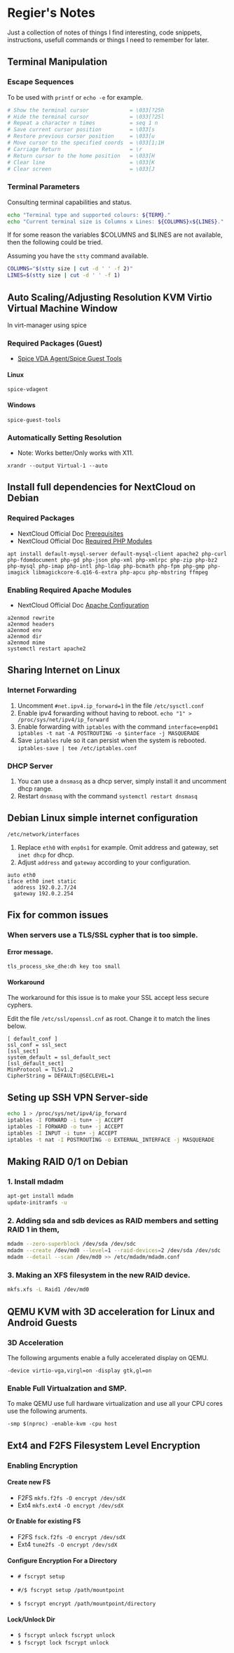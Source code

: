 # Regier's Notes
Just a collection of notes of things I find interesting, code snippets, instructions, usefull commands or things I need to remember for later.

## Terminal Manipulation

### Escape Sequences

To be used with `printf` or `echo -e` for example.

```sh
# Show the terminal cursor             = \033[?25h
# Hide the terminal cursor             = \033[?25l
# Repeat a character n times           = seq 1 n
# Save current cursor position         = \033[s
# Restore previous cursor position     = \033[u
# Move cursor to the specified coords  = \033[1;1H
# Carriage Return                      = \r
# Return cursor to the home position   = \033[H
# Clear line                           = \033[K
# Clear screen                         = \033[J
```

### Terminal Parameters

Consulting terminal capabilities and status.

```sh
echo "Terminal type and supported colours: ${TERM}."
echo "Current terminal size is Columns x Lines: ${COLUMNS}x${LINES}."
```

If for some reason the variables $COLUMNS and $LINES are not available, then the following could be tried.

Assuming you have the `stty` command available.

```sh
COLUMNS="$(stty size | cut -d ' ' -f 2)"
LINES=$(stty size | cut -d ' ' -f 1)
```

## Auto Scaling/Adjusting Resolution KVM Virtio Virtual Machine Window

In virt-manager using spice

### Required Packages (Guest)

- [Spice VDA Agent/Spice Guest Tools](https://www.spice-space.org/download.html#guest)

#### Linux

```
spice-vdagent
```

#### Windows

```
spice-guest-tools
```

### Automatically Setting Resolution

- Note: Works better/Only works with X11.

```
xrandr --output Virtual-1 --auto
```

## Install full dependencies for NextCloud on Debian

### Required Packages

- NextCloud Official Doc [Prerequisites](https://docs.nextcloud.com/server/latest/admin_manual/installation/source_installation.html#prerequisites-for-manual-installation)
- NextCloud Official Doc [Required PHP Modules](https://docs.nextcloud.com/server/latest/admin_manual/installation/php_configuration.html)

```
apt install default-mysql-server default-mysql-client apache2 php-curl php-fdomdocument php-gd php-json php-xml php-xmlrpc php-zip php-bz2 php-mysql php-imap php-intl php-ldap php-bcmath php-fpm php-gmp php-imagick libmagickcore-6.q16-6-extra php-apcu php-mbstring ffmpeg 
```

### Enabling Required Apache Modules

- NextCloud Official Doc [Apache Configuration](https://docs.nextcloud.com/server/latest/admin_manual/installation/source_installation.html#apache-configuration-label)

```
a2enmod rewrite
a2enmod headers
a2enmod env
a2enmod dir
a2enmod mime
systemctl restart apache2
```

## Sharing Internet on Linux

### Internet Forwarding

1. Uncomment `#net.ipv4.ip_forward=1` in the file `/etc/sysctl.conf`
2. Enable ipv4 forwarding without having to reboot. `echo "1" > /proc/sys/net/ipv4/ip_forward`
3. Enable forwarding with `iptables` with the command `interface=enp0d1 iptables -t nat -A POSTROUTING -o $interface -j MASQUERADE`
4. Save `iptables` rule so it can persist when the system is rebooted. `iptables-save | tee /etc/iptables.conf`

### DHCP Server

1. You can use a `dnsmasq` as a dhcp server, simply install it and uncomment dhcp range.
2. Restart `dnsmasq` with the command `systemctl restart dnsmasq`

## Debian Linux simple internet configuration

`/etc/network/interfaces`

1. Replace `eth0` with `enp0s1` for example. Omit address and gateway, set `inet dhcp` for dhcp.
2. Adjust `address` and `gateway` according to your configuration.

```
auto eth0
iface eth0 inet static
  address 192.0.2.7/24
  gateway 192.0.2.254
```

## Fix for common issues

### When servers use a TLS/SSL cypher that is too simple.

#### Error message.

`tls_process_ske_dhe:dh key too small`

#### Workaround

The workaround for this issue is to make your SSL accept less secure cyphers.

Edit the file `/etc/ssl/openssl.cnf` as root. Change it to match the lines below.

```
[ default_conf ]
ssl_conf = ssl_sect
[ssl_sect]
system_default = ssl_default_sect
[ssl_default_sect]
MinProtocol = TLSv1.2
CipherString = DEFAULT:@SECLEVEL=1
```

## Seting up SSH VPN Server-side

```bash
echo 1 > /proc/sys/net/ipv4/ip_forward
iptables -I FORWARD -i tun+ -j ACCEPT
iptables -I FORWARD -o tun+ -j ACCEPT
iptables -I INPUT -i tun+ -j ACCEPT
iptables -t nat -I POSTROUTING -o EXTERNAL_INTERFACE -j MASQUERADE
```

## Making RAID 0/1 on Debian

### 1. Install mdadm

```bash
apt-get install mdadm
update-initramfs -u
```

### 2. Adding sda and sdb devices as RAID members and setting RAID 1 in them,

```bash
mdadm --zero-superblock /dev/sda /dev/sdc
mdadm --create /dev/md0 --level=1 --raid-devices=2 /dev/sda /dev/sdc
mdadm --detail --scan /dev/md0 >> /etc/mdadm/mdadm.conf
```

### 3. Making an XFS filesystem in the new RAID device.

```bash
mkfs.xfs -L Raid1 /dev/md0
```

## QEMU KVM with 3D acceleration for Linux and Android Guests

### 3D Acceleration

The following arguments enable a fully accelerated display on QEMU.

`-device virtio-vga,virgl=on -display gtk,gl=on`

### Enable Full Virtualzation and SMP.

To make QEMU use full hardware virtualization and use all your CPU cores use the following aruments.

`-smp $(nproc) -enable-kvm -cpu host`

## Ext4 and F2FS Filesystem Level Encryption

### Enabling Encryption

#### Create new FS

* F2FS `mkfs.f2fs -O encrypt /dev/sdX`
* Ext4 `mkfs.ext4 -O encrypt /dev/sdX`

#### Or Enable for existing FS

* F2FS `fsck.f2fs -O encrypt /dev/sdX`
* Ext4 `tune2fs -O encrypt /dev/sdX`

#### Configure Encryption For a Directory

* `# fscrypt setup`
* `#/$ fscrypt setup /path/mountpoint`

* `$ fscrypt encrypt /path/mountpoint/directory`

#### Lock/Unlock Dir

* `$ fscrypt unlock fscrypt unlock`
* `$ fscrypt lock fscrypt unlock`

